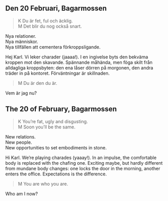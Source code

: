 
Den 20 Februari, Bagarmossen
----------------------------

><abbr>K</abbr> Du är fet, ful och äcklig.  
><abbr>M</abbr> Det blir du nog också snart.</p>

Nya relationer.  
Nya människor.  
Nya tillfällen att cementera förkroppsligande.

Hej Karl. Vi leker charader (jaaaa!). I en ingivelse byts den bekväma kroppen mot den skavande. Spännande måhända, men föga skilt från alldagliga kroppsbyten: den ena låser dörren på morgonen, den andra träder in på kontoret. Förväntningar är skillnaden.

><abbr>M</abbr> Du är den du är.

Vem är jag nu?



The 20 of February, Bagarmossen
-------------------------------
  

><abbr>K</abbr> You’re fat, ugly and disgusting.  
><abbr>M</abbr> Soon you’ll be the same.

New relations.  
New people.  
New opportunities to set embodiments in stone.

Hi Karl. We’re playing charades (yaaay!). In an impulse, the comfortable body is replaced with the chafing one. Exciting maybe, but hardly different from mundane body changes: one locks the door in the morning, another enters the office. Expectations is the difference.

><abbr>M</abbr> You are who you are.

Who am I now?
